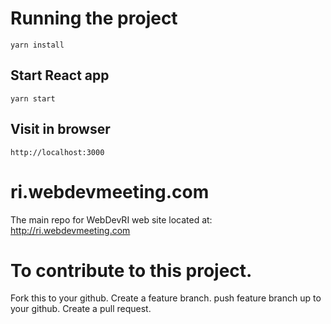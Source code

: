 # Running the project
```
yarn install
```

## Start React app
```
yarn start
```

## Visit in browser
```
http://localhost:3000
```

# ri.webdevmeeting.com
The main repo for WebDevRI web site located at:
http://ri.webdevmeeting.com

# To contribute to this project.
Fork this to your github.
Create a feature branch.
push feature branch up to your github.
Create a pull request.
